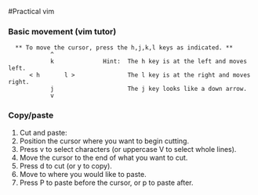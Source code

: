 #Practical vim

### Basic movement (vim tutor)

 ````    
   ** To move the cursor, press the h,j,k,l keys as indicated. ** 
             ^
             k              Hint:  The h key is at the left and moves left.
       < h       l >               The l key is at the right and moves right.
             j                     The j key looks like a down arrow.
             v
````
### Copy/paste

1. Cut and paste:
2. Position the cursor where you want to begin cutting.
3. Press v to select characters (or uppercase V to select whole lines).
4. Move the cursor to the end of what you want to cut.
5. Press d to cut (or y to copy).
6. Move to where you would like to paste.
7. Press P to paste before the cursor, or p to paste after.

